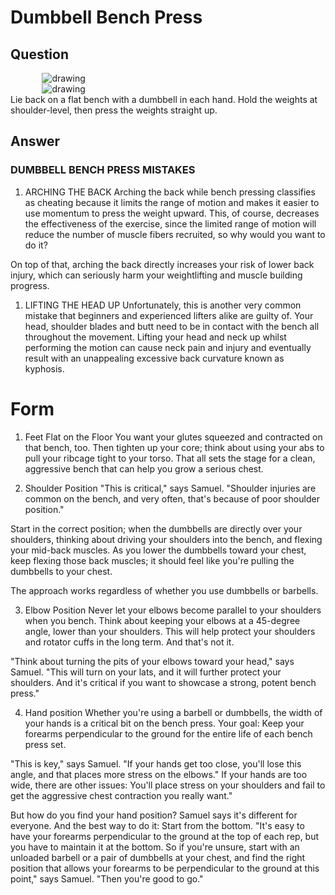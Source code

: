 # Dumbbell Bench Press

## Question

<div style='margin:0 auto;width:80%;'>
  <img src="https://www.mensjournal.com/wp-content/uploads/mf/dumbbell-bench-press-chest-weights-2-exercise_landscape.jpg?w=700&quality=86&strip=all" alt="drawing"/>
</div>
<div style='margin:0 auto;width:80%;'>
  <img src="http://www.fitnessandpower.com/wp-content/uploads/2017/01/dumbbell-bench-press.jpg" alt="drawing"/>
</div>
Lie back on a flat bench with a dumbbell in each hand. Hold the weights at shoulder-level, then press the weights straight up.

## Answer

### DUMBBELL BENCH PRESS MISTAKES

1. ARCHING THE BACK
Arching the back while bench pressing classifies as cheating because it limits the range of motion and makes it easier to use momentum to press the weight upward. This, of course, decreases the effectiveness of the exercise, since the limited range of motion will reduce the number of muscle fibers recruited, so why would you want to do it?

On top of that, arching the back directly increases your risk of lower back injury, which can seriously harm your weightlifting and muscle building progress.

1. LIFTING THE HEAD UP
Unfortunately, this is another very common mistake that beginners and experienced lifters alike are guilty of. Your head, shoulder blades and butt need to be in contact with the bench all throughout the movement. Lifting your head and neck up whilst performing the motion can cause neck pain and injury and eventually result with an unappealing excessive back curvature known as kyphosis.

# Form

1. Feet Flat on the Floor
You want your glutes squeezed and contracted on that bench, too. Then tighten up your core; think about using your abs to pull your ribcage tight to your torso. That all sets the stage for a clean, aggressive bench that can help you grow a serious chest.

1. Shoulder Position
"This is critical," says Samuel. "Shoulder injuries are common on the bench, and very often, that's because of poor shoulder position."

Start in the correct position; when the dumbbells are directly over your shoulders, thinking about driving your shoulders into the bench, and flexing your mid-back muscles. As you lower the dumbbells toward your chest, keep flexing those back muscles; it should feel like you're pulling the dumbbells to your chest.

The approach works regardless of whether you use dumbbells or barbells.

3. Elbow Position
Never let your elbows become parallel to your shoulders when you bench. Think about keeping your elbows at a 45-degree angle, lower than your shoulders. This will help protect your shoulders and rotator cuffs in the long term. And that's not it.

"Think about turning the pits of your elbows toward your head," says Samuel. "This will turn on your lats, and it will further protect your shoulders. And it's critical if you want to showcase a strong, potent bench press."

4. Hand position
Whether you're using a barbell or dumbbells, the width of your hands is a critical bit on the bench press. Your goal: Keep your forearms perpendicular to the ground for the entire life of each bench press set.

"This is key," says Samuel. "If your hands get too close, you'll lose this angle, and that places more stress on the elbows." If your hands are too wide, there are other issues: You'll place stress on your shoulders and fail to get the aggressive chest contraction you really want."

But how do you find your hand position? Samuel says it's different for everyone. And the best way to do it: Start from the bottom. "It's easy to have your forearms perpendicular to the ground at the top of each rep, but you have to maintain it at the bottom. So if you're unsure, start with an unloaded barbell or a pair of dumbbells at your chest, and find the right position that allows your forearms to be perpendicular to the ground at this point," says Samuel. "Then you're good to go."
